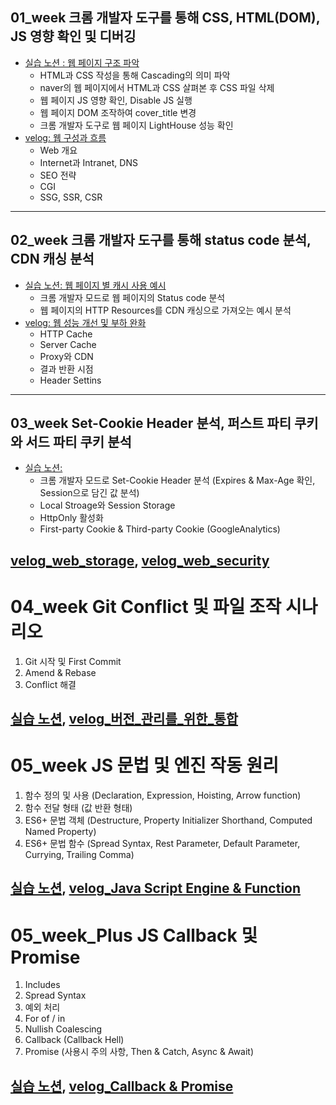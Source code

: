 ## 01_week 크롬 개발자 도구를 통해 CSS, HTML(DOM), JS 영향 확인 및 디버깅
- [실습 노션 : 웹 페이지 구조 파악](https://www.notion.so/1-19ddba5fc4bc4d2da95641b37f4c9cd2)
  - HTML과 CSS 작성을 통해 Cascading의 의미 파악
  - naver의 웹 페이지에서 HTML과 CSS 살펴본 후 CSS 파일 삭제
  - 웹 페이지 JS 영향 확인, Disable JS 실행
  - 웹 페이지 DOM 조작하여 cover_title 변경
  - 크롬 개발자 도구로 웹 페이지 LightHouse 성능 확인
- [velog: 웹 구성과 흐름](https://velog.io/@luda412/01.-웹-구성과-흐름)
  - Web 개요
  - Internet과 Intranet, DNS
  - SEO 전략
  - CGI
  - SSG, SSR, CSR

----

## 02_week 크롬 개발자 도구를 통해 status code 분석, CDN 캐싱 분석
- [실습 노션: 웹 페이지 별 캐시 사용 예시](https://www.notion.so/2-status-code-CDN-13177547af084aa69701f526dd7bb8fb)
  - 크롬 개발자 모드로 웹 페이지의 Status code 분석
  - 웹 페이지의 HTTP Resources를 CDN 캐싱으로 가져오는 예시 분석
- [velog: 웹 성능 개선 및 부하 완화](https://velog.io/@luda412/02.-웹-성능-개선-및-부하-완화)
  - HTTP Cache
  - Server Cache
  - Proxy와 CDN
  - 결과 반환 시점
  - Header Settins

----

## 03_week Set-Cookie Header 분석, 퍼스트 파티 쿠키와 서드 파티 쿠키 분석
- [실습 노션: ](https://www.notion.so/3-Set-Cookie-Header-MaxAge-Expires-Session-7f1bce871f3646bdac6abffd778c68dd)
  - 크롬 개발자 모드로 Set-Cookie Header 분석 (Expires & Max-Age 확인, Session으로 담긴 값 분석)
  - Local Stroage와 Session Storage
  - HttpOnly 활성화
  - First-party Cookie & Third-party Cookie (GoogleAnalytics)

[velog_web_storage](https://velog.io/@luda412/03.-웹-저장소), [velog_web_security](https://velog.io/@luda412/웹-보안)
----

# 04_week Git Conflict 및 파일 조작 시나리오
1. Git 시작 및 First Commit
2. Amend & Rebase
3. Conflict 해결

[실습 노션](https://www.notion.so/4-Git-Conflict-05ee99ce2753444c9df0a12d8b331fd0), [velog_버전_관리를_위한_통합](https://velog.io/@luda412/04.-버전-관리를-위한-통합과-배포)
----

# 05_week JS 문법 및 엔진 작동 원리
1. 함수 정의 및 사용 (Declaration, Expression, Hoisting, Arrow function)
2. 함수 전달 형태 (값 반환 형태)
3. ES6+ 문법 객체 (Destructure, Property Initializer Shorthand, Computed Named Property)
4. ES6+ 문법 함수 (Spread Syntax, Rest Parameter, Default Parameter, Currying, Trailing Comma)

[실습 노션](https://www.notion.so/5-Java-Script-23a0e2dc4b7a439981d8efc1bcdee1be), [velog_Java Script Engine & Function](https://velog.io/@luda412/Java-Script-기본-문법)
---

# 05_week_Plus JS Callback 및 Promise
1. Includes
2. Spread Syntax
3. 예외 처리
4. For of / in
5. Nullish Coalescing
6. Callback (Callback Hell)
7. Promise (사용시 주의 사항, Then & Catch, Async & Await)

[실습 노션](https://www.notion.so/5-JS-ES6-90377060793948b4afd21ce1c57c291b), [velog_Callback & Promise](https://velog.io/@luda412/06.-CallBack-And-Promise)
---






